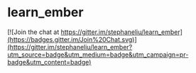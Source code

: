 # learn_ember

[![Join the chat at https://gitter.im/stephaneliu/learn_ember](https://badges.gitter.im/Join%20Chat.svg)](https://gitter.im/stephaneliu/learn_ember?utm_source=badge&utm_medium=badge&utm_campaign=pr-badge&utm_content=badge)
